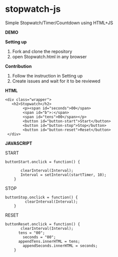 # stopwatch-js

Simple Stopwatch/Timer/Countdown using HTML+JS 

<b> DEMO </b>

<b> Setting up </b>

1. Fork and clone the repository
2. open Stopwatch.html in any browser 

<b> Contribution </b>

1. Follow the instruction in Setting up
2. Create issues and wait for it to be reviewed


<b> HTML </b>


```
<div class="wrapper">
   <h2>Stopwatch</h2>
        <p><span id="seconds">00</span>
        <span id="b">:</span>
        <span id="tens">00</span></p>
        <button id="button-start">Start</button>
        <button id="button-stop">Stop</button>
        <button id="button-reset">Reset</button>
 </div> 
 ```
 
 <b> JAVASCRIPT </b>
 
START
```
buttonStart.onclick = function() {
      
       clearInterval(Interval);
       Interval = setInterval(startTimer, 10);
    }
```

STOP
```
buttonStop.onclick = function() {
         clearInterval(Interval);
    }
```

RESET
```
buttonReset.onclick = function() {
       clearInterval(Interval);
      tens = "00";
        seconds = "00";
      appendTens.innerHTML = tens;
        appendSeconds.innerHTML = seconds;
    }
```
